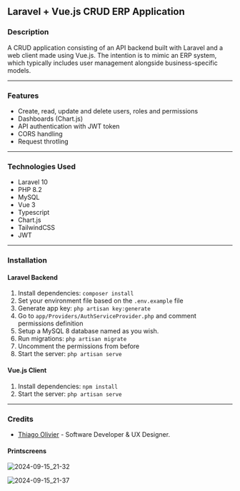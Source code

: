## Laravel + Vue.js CRUD ERP Application

### Description
A CRUD application consisting of an API backend built with Laravel and a web client made using Vue.js. The intention is to mimic an ERP system, which typically includes user management alongside business-specific models.

---

### Features
- Create, read, update and delete users, roles and permissions
- Dashboards (Chart.js)
- API authentication with JWT token
- CORS handling
- Request throtling

---

### Technologies Used
- Laravel 10
- PHP 8.2
- MySQL
- Vue 3
- Typescript
- Chart.js
- TailwindCSS
- JWT

---

### Installation
#### Laravel Backend
1. Install dependencies: `composer install`
2. Set your environment file based on the `.env.example` file
3. Generate app key: `php artisan key:generate`
4. Go to `app/Providers/AuthServiceProvider.php` and comment permissions definition
5. Setup a MySQL 8 database named as you wish.
6. Run migrations: `php artisan migrate`
7. Uncomment the permissions from before
8. Start the server: `php artisan serve`

#### Vue.js Client
1. Install dependencies: `npm install`
7. Start the server: `php artisan serve`

---
### Credits
* [Thiago Olivier](https://github.com/thiagoolivier) - Software Developer & UX Designer.

#### Printscreens
![2024-09-15_21-32](https://github.com/user-attachments/assets/86ac3de7-2eab-466a-8f06-013ce4dd847e)

![2024-09-15_21-37](https://github.com/user-attachments/assets/679a5a9c-de0c-4f00-8179-4b6a9fdfc32e)
